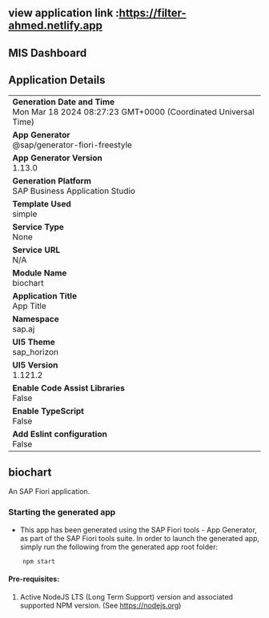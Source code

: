 ## view application link :https://filter-ahmed.netlify.app
## MIS Dashboard

## Application Details
|               |
| ------------- |
|**Generation Date and Time**<br>Mon Mar 18 2024 08:27:23 GMT+0000 (Coordinated Universal Time)|
|**App Generator**<br>@sap/generator-fiori-freestyle|
|**App Generator Version**<br>1.13.0|
|**Generation Platform**<br>SAP Business Application Studio|
|**Template Used**<br>simple|
|**Service Type**<br>None|
|**Service URL**<br>N/A
|**Module Name**<br>biochart|
|**Application Title**<br>App Title|
|**Namespace**<br>sap.aj|
|**UI5 Theme**<br>sap_horizon|
|**UI5 Version**<br>1.121.2|
|**Enable Code Assist Libraries**<br>False|
|**Enable TypeScript**<br>False|
|**Add Eslint configuration**<br>False|

## biochart

An SAP Fiori application.

### Starting the generated app

-   This app has been generated using the SAP Fiori tools - App Generator, as part of the SAP Fiori tools suite.  In order to launch the generated app, simply run the following from the generated app root folder:

```
    npm start
```

#### Pre-requisites:

1. Active NodeJS LTS (Long Term Support) version and associated supported NPM version.  (See https://nodejs.org)


